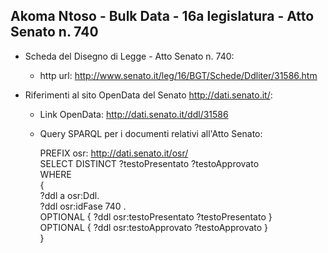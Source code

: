 ## Akoma Ntoso - Bulk Data - 16a legislatura - Atto Senato n. 740 ##

* Scheda del Disegno di Legge - Atto Senato n. 740:
	* http url: http://www.senato.it/leg/16/BGT/Schede/Ddliter/31586.htm

* Riferimenti al sito OpenData del Senato http://dati.senato.it/:
	* Link OpenData: http://dati.senato.it/ddl/31586
	* Query SPARQL per i documenti relativi all'Atto Senato:

        PREFIX osr: <http://dati.senato.it/osr/>  
		SELECT DISTINCT ?testoPresentato ?testoApprovato  
		WHERE  
		{  
		    ?ddl a osr:Ddl.  
		    ?ddl osr:idFase 740 .  
		    OPTIONAL { ?ddl osr:testoPresentato ?testoPresentato }  
		    OPTIONAL { ?ddl osr:testoApprovato ?testoApprovato }  
		}
		